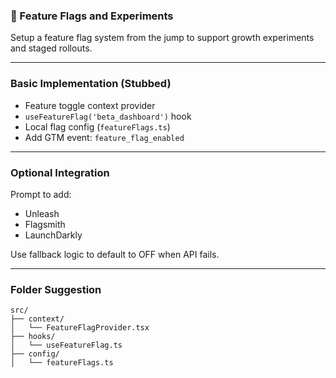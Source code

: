 ### 🧬 Feature Flags and Experiments

Setup a feature flag system from the jump to support growth experiments and staged rollouts.

---

### Basic Implementation (Stubbed)

- Feature toggle context provider
- `useFeatureFlag('beta_dashboard')` hook
- Local flag config (`featureFlags.ts`)
- Add GTM event: `feature_flag_enabled`

---

### Optional Integration

Prompt to add:

- Unleash
- Flagsmith
- LaunchDarkly

Use fallback logic to default to OFF when API fails.

---

### Folder Suggestion

```
src/
├── context/
│   └── FeatureFlagProvider.tsx
├── hooks/
│   └── useFeatureFlag.ts
├── config/
│   └── featureFlags.ts

```
